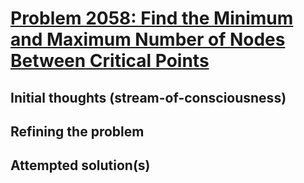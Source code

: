 # [Problem 2058: Find the Minimum and Maximum Number of Nodes Between Critical Points](https://leetcode.com/problems/find-the-minimum-and-maximum-number-of-nodes-between-critical-points)

## Initial thoughts (stream-of-consciousness)

## Refining the problem

## Attempted solution(s)
